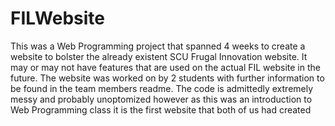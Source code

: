 FILWebsite
==========
This was a Web Programming project that spanned 4 weeks to create a website to bolster the already existent SCU Frugal
Innovation website. It may or may not have features that are used on the actual FIL website in the future. The website was
worked on by 2 students with further information to be found in the team members readme. The code is admittedly extremely
messy and probably unoptomized however as this was an introduction to Web Programming class it is the first website that
both of us had created

